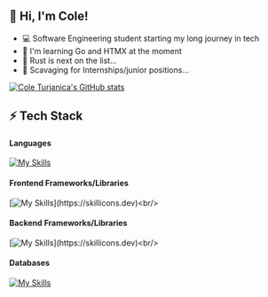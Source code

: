 <!-- Level 1: Simplie Bio and stats -->

## 👋 Hi, I'm Cole!

- 💻 Software Engineering student starting my long journey in tech <br/>
- 💭 I'm learning Go and HTMX at the moment <br/>
- 🦀 Rust is next on the list... <br/>
- 📜 Scavaging for Internships/junior positions... <br/>

<!-- Github stats from https://github.com/anuraghazra/github-readme-stats -->
[![Cole Turjanica's GitHub stats](https://github-readme-stats.vercel.app/api?username=mcflanky&show_icons=true&theme=merko)](https://github.com/mcflanky/github-readme-stats) <br/>


<!-- Level 2/3: -->
## ⚡️ Tech Stack
#### Languages
[![My Skills](https://skillicons.dev/icons?i=go,ts,js,java,py)](https://skillicons.dev)<br/>

####  Frontend Frameworks/Libraries
[![My Skills](https://skillicons.dev/icons?i=react,angular,htmx,tailwind,)](https://skillicons.dev)<br/>

#### Backend Frameworks/Libraries
[![My Skills](https://skillicons.dev/icons?i=nextjs,express,spring,django,)](https://skillicons.dev)<br/>

#### Databases
[![My Skills](https://skillicons.dev/icons?i=mongodb,postgres,mysql,firebase,supabase)](https://skillicons.dev)<br/>





